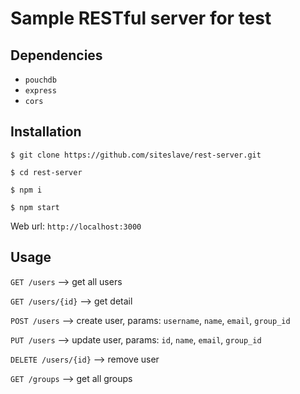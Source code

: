 # Sample RESTful server for test

## Dependencies

- `pouchdb`
- `express`
- `cors`

## Installation 

```
$ git clone https://github.com/siteslave/rest-server.git

$ cd rest-server

$ npm i

$ npm start
```

Web url: `http://localhost:3000`

## Usage


`GET /users`  --> get all users

`GET /users/{id}`  --> get detail

`POST /users`  --> create user, params: `username`, `name`, `email`, `group_id`

`PUT /users` --> update user, params: `id`, `name`, `email`, `group_id`

`DELETE /users/{id}` --> remove user

`GET /groups` --> get all groups
